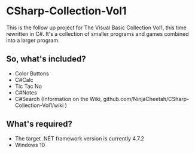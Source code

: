 # CSharp-Collection-Vol1
This is the follow up project for The Visual Basic Collection Vol1, this time rewritten in C#. It's a collection of smaller programs and games combined into a larger program.
## So, what's included?
- Color Buttons
- C#Calc
- Tic Tac No
- C#Notes
- C#Search
(Information on the Wiki, github.com/NinjaCheetah/CSharp-Collection-Vol1/wiki )
## What's required?
- The target .NET framework version is currently 4.7.2
- Windows 10
